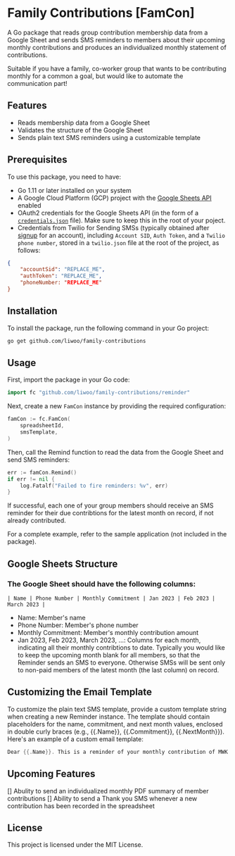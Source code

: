 # Family Contributions [FamCon]
A Go package that reads group contribution membership data from a Google Sheet and sends SMS reminders to members about their upcoming monthly contributions and produces an individualized monthly statement of contributions.

Suitable if you have a family, co-worker group that wants to be contributing monthly for a common a goal, but would like to automate the communication part!

## Features

- Reads membership data from a Google Sheet
- Validates the structure of the Google Sheet
- Sends plain text SMS reminders using a customizable template

## Prerequisites

To use this package, you need to have:

- Go 1.11 or later installed on your system
- A Google Cloud Platform (GCP) project with the [Google Sheets API](https://developers.google.com/sheets/api/guides/concepts) enabled
- OAuth2 credentials for the Google Sheets API (in the form of a [`credentials.json`](https://console.cloud.google.com/apis/credentials) file). Make sure to keep this in the root of your poject.
- Credentials from Twilio for Sending SMSs (typically obtained after [signup](https://www.twilio.com/try-twilio) for an account), including `Account SID`, `Auth Token`, and a `Twilio phone number`, stored in a `twilio.json` file at the root of the project, as follows:

```json
{
    "accountSid": "REPLACE_ME",
    "authToken": "REPLACE_ME",
    "phoneNumber: "REPLACE_ME"
}
```

## Installation

To install the package, run the following command in your Go project:

```bash
go get github.com/liwoo/family-contributions
```

## Usage

First, import the package in your Go code:

```go
import fc "github.com/liwoo/family-contributions/reminder"
```

Next, create a new `FamCon` instance by providing the required configuration:

```go
famCon := fc.FamCon(
	spreadsheetId,
	smsTemplate,
)
```

Then, call the Remind function to read the data from the Google Sheet and send SMS reminders:

```go
err := famCon.Remind()
if err != nil {
	log.Fatalf("Failed to fire reminders: %v", err)
}
```

If successful, each one of your group members should receive an SMS reminder for their due contribtions for the latest month on record, if not already contributed.

For a complete example, refer to the sample application (not included in the package).

## Google Sheets Structure

### The Google Sheet should have the following columns:

```csv
| Name | Phone Number | Monthly Commitment | Jan 2023 | Feb 2023 | March 2023 |
```
* Name: Member's name
* Phone Number: Member's phone number
* Monthly Commitment: Member's monthly contribution amount
* Jan 2023, Feb 2023, March 2023, ...: Columns for each month, indicating all their monthly contribtions to date.  Typically you would like to keep the upcoming month blank for all members, so that the Reminder sends an SMS to everyone.  Otherwise SMSs will be sent only to non-paid members of the latest month (the last column) on record.

## Customizing the Email Template
To customize the plain text SMS template, provide a custom template string when creating a new Reminder instance. The template should contain placeholders for the name, commitment, and next month values, enclosed in double curly braces (e.g., {{.Name}}, {{.Commitment}}, {{.NextMonth}}).
Here's an example of a custom email template:

```go
Dear {{.Name}}. This is a reminder of your monthly contribution of MWK {{.Commitment}} for the month of {{.NextMonth}}.
```

## Upcoming Features

[] Abulity to send an individualized monthly PDF summary of member contributions
[] Ability to send a Thank you SMS whenever a new contribution has been recorded in the spreadsheet

## License
This project is licensed under the MIT License.

